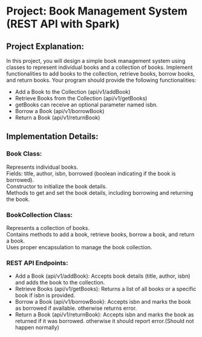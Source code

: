 # Project: Book Management System (REST API with Spark)

## Project Explanation:
In this project, you will design a simple book management system using classes to represent individual books and a collection of books. Implement functionalities to add books to the collection, retrieve books, borrow books, and return books. Your program should provide the following functionalities:

- Add a Book to the Collection (api/v1/addBook)
- Retrieve Books from the Collection (api/v1/getBooks)
- getBooks can receive an optional parameter named isbn.
- Borrow a Book (api/v1/borrowBook)
- Return a Book (api/v1/returnBook)

## Implementation Details:
### Book Class:
Represents individual books.  
Fields: title, author, isbn, borrowed (boolean indicating if the book is borrowed).  
Constructor to initialize the book details.  
Methods to get and set the book details, including borrowing and returning the book.

### BookCollection Class:
Represents a collection of books.  
Contains methods to add a book, retrieve books, borrow a book, and return a book.  
Uses proper encapsulation to manage the book collection.

### REST API Endpoints:
- Add a Book (api/v1/addBook): Accepts book details (title, author, isbn) and adds the book to the collection.
- Retrieve Books (api/v1/getBooks): Returns a list of all books or a specific book if isbn is provided.
- Borrow a Book (api/v1/borrowBook): Accepts isbn and marks the book as borrowed if available. otherwise returns error.
- Return a Book (api/v1/returnBook): Accepts isbn and marks the book as returned if it was borrowed. otherwise it should report error.(Should not happen normally)
